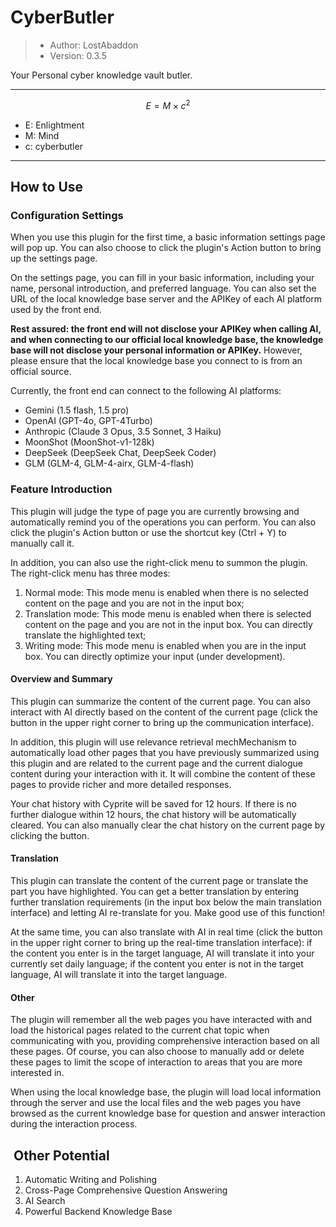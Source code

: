 #	CyberButler

> -	Author: LostAbaddon
> -	Version: 0.3.5

Your Personal cyber knowledge vault butler.

---

$$
E = M \times c^2
$$

-	E: Enlightment
-	M: Mind
-	c: cyberbutler

---

##	How to Use

###	Configuration Settings

When you use this plugin for the first time, a basic information settings page will pop up. You can also choose to click the plugin's Action button to bring up the settings page.

On the settings page, you can fill in your basic information, including your name, personal introduction, and preferred language. You can also set the URL of the local knowledge base server and the APIKey of each AI platform used by the front end.

**Rest assured: the front end will not disclose your APIKey when calling AI, and when connecting to our official local knowledge base, the knowledge base will not disclose your personal information or APIKey.** However, please ensure that the local knowledge base you connect to is from an official source.

Currently, the front end can connect to the following AI platforms:

-	Gemini (1.5 flash, 1.5 pro)
-	OpenAI (GPT-4o, GPT-4Turbo)
-	Anthropic (Claude 3 Opus, 3.5 Sonnet, 3 Haiku)
-	MoonShot (MoonShot-v1-128k)
-	DeepSeek (DeepSeek Chat, DeepSeek Coder)
-	GLM (GLM-4, GLM-4-airx, GLM-4-flash)

###	Feature Introduction

This plugin will judge the type of page you are currently browsing and automatically remind you of the operations you can perform. You can also click the plugin's Action button or use the shortcut key (Ctrl + Y) to manually call it.

In addition, you can also use the right-click menu to summon the plugin. The right-click menu has three modes:

1.	Normal mode: This mode menu is enabled when there is no selected content on the page and you are not in the input box;
2.	Translation mode: This mode menu is enabled when there is selected content on the page and you are not in the input box. You can directly translate the highlighted text;
3.	Writing mode: This mode menu is enabled when you are in the input box. You can directly optimize your input (under development).

####	Overview and Summary

This plugin can summarize the content of the current page. You can also interact with AI directly based on the content of the current page (click the button in the upper right corner to bring up the communication interface).

In addition, this plugin will use relevance retrieval mechMechanism to automatically load other pages that you have previously summarized using this plugin and are related to the current page and the current dialogue content during your interaction with it. It will combine the content of these pages to provide richer and more detailed responses.

Your chat history with Cyprite will be saved for 12 hours. If there is no further dialogue within 12 hours, the chat history will be automatically cleared. You can also manually clear the chat history on the current page by clicking the button.

####	Translation

This plugin can translate the content of the current page or translate the part you have highlighted. You can get a better translation by entering further translation requirements (in the input box below the main translation interface) and letting AI re-translate for you. Make good use of this function!

At the same time, you can also translate with AI in real time (click the button in the upper right corner to bring up the real-time translation interface): if the content you enter is in the target language, AI will translate it into your currently set daily language; if the content you enter is not in the target language, AI will translate it into the target language.

####	Other

The plugin will remember all the web pages you have interacted with and load the historical pages related to the current chat topic when communicating with you, providing comprehensive interaction based on all these pages. Of course, you can also choose to manually add or delete these pages to limit the scope of interaction to areas that you are more interested in.

When using the local knowledge base, the plugin will load local information through the server and use the local files and the web pages you have browsed as the current knowledge base for question and answer interaction during the interaction process.

##	 Other Potential

1.	Automatic Writing and Polishing
2.	Cross-Page Comprehensive Question Answering
3.	AI Search
4.	Powerful Backend Knowledge Base
